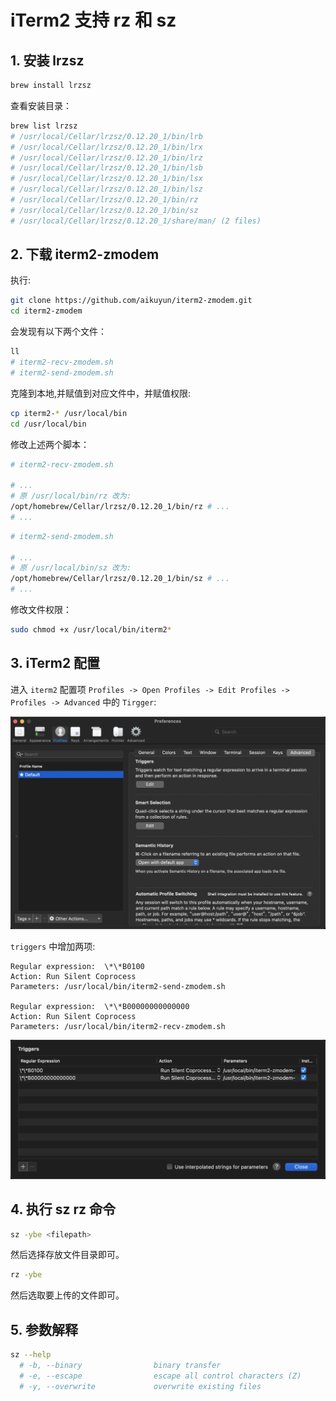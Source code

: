# iTerm2 支持 rz 和 sz

## 1. 安装 lrzsz

```bash
brew install lrzsz
```

查看安装目录：

```bash
brew list lrzsz
# /usr/local/Cellar/lrzsz/0.12.20_1/bin/lrb
# /usr/local/Cellar/lrzsz/0.12.20_1/bin/lrx
# /usr/local/Cellar/lrzsz/0.12.20_1/bin/lrz
# /usr/local/Cellar/lrzsz/0.12.20_1/bin/lsb
# /usr/local/Cellar/lrzsz/0.12.20_1/bin/lsx
# /usr/local/Cellar/lrzsz/0.12.20_1/bin/lsz
# /usr/local/Cellar/lrzsz/0.12.20_1/bin/rz
# /usr/local/Cellar/lrzsz/0.12.20_1/bin/sz
# /usr/local/Cellar/lrzsz/0.12.20_1/share/man/ (2 files)
```

## 2. 下载 iterm2-zmodem

执行:

```bash
git clone https://github.com/aikuyun/iterm2-zmodem.git
cd iterm2-zmodem
```

会发现有以下两个文件：

```bash
ll
# iterm2-recv-zmodem.sh
# iterm2-send-zmodem.sh
```

克隆到本地,并赋值到对应文件中，并赋值权限:

```bash
cp iterm2-* /usr/local/bin
cd /usr/local/bin
```

修改上述两个脚本：

```bash
# iterm2-recv-zmodem.sh

# ...
# 原 /usr/local/bin/rz 改为:
/opt/homebrew/Cellar/lrzsz/0.12.20_1/bin/rz # ...
# ...
```

```bash
# iterm2-send-zmodem.sh

# ...
# 原 /usr/local/bin/sz 改为:
/opt/homebrew/Cellar/lrzsz/0.12.20_1/bin/sz # ...
# ...
```

修改文件权限：

```bash
sudo chmod +x /usr/local/bin/iterm2*
```

## 3. iTerm2 配置

进入 `iterm2` 配置项 `Profiles -> Open Profiles -> Edit Profiles -> Profiles -> Advanced` 中的 `Tirgger`:

![001_Triggers.png](./images/001_Triggers.png)

`triggers` 中增加两项:

```
Regular expression:  \*\*B0100
Action: Run Silent Coprocess
Parameters: /usr/local/bin/iterm2-send-zmodem.sh

Regular expression:  \*\*B00000000000000
Action: Run Silent Coprocess
Parameters: /usr/local/bin/iterm2-recv-zmodem.sh
```

![002_Edit.png](./images/002_Edit.png)

## 4. 执行 sz rz 命令

```bash
sz -ybe <filepath>
```

然后选择存放文件目录即可。

```bash
rz -ybe
```

然后选取要上传的文件即可。

## 5. 参数解释

```bash
sz --help
  # -b, --binary                binary transfer
  # -e, --escape                escape all control characters (Z)
  # -y, --overwrite             overwrite existing files
```
